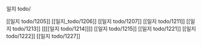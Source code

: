 일지 todo/

[[일지 todo/1205]]
[[일지_todo/1206]]
[[일지 todo/1207]]
[[일지 todo/1211]]
[[일지 todo/1213]]
[[[[일지 todo/1214]]]]
[[일지 todo/1215]]
[[일지 todo/1221]]
[[일지 todo/1222]]
[[일지 todo/1227]]